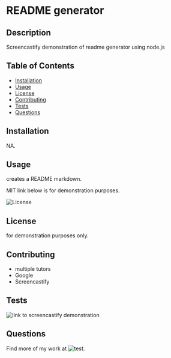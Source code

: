 # README generator

## Description

Screencastify demonstration of readme generator using node.js

## Table of Contents

- [Installation](#installation)
- [Usage](#usage)
- [License](#license)
- [Contributing](#contributing)
- [Tests](#tests)
- [Questions](#questions)

## Installation

NA.

## Usage

creates a README markdown. 

MIT link below is for demonstration purposes.

![License](https://img.shields.io/badge/License-MIT-blue.svg)

## License

for demonstration purposes only.

## Contributing

- multiple tutors
- Google
- Screencastify 

## Tests

![link to screencastify demonstration](https://drive.google.com/file/d/1UgsJmKY7tLM_UHKYafT_LUfaezMrSil8/view)

## Questions

Find more of my work at ![test](https://github.com/1122c/).
